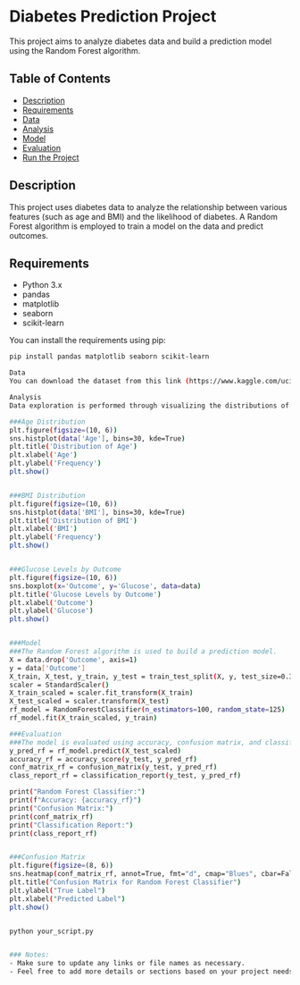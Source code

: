 # Diabetes Prediction Project

This project aims to analyze diabetes data and build a prediction model using the Random Forest algorithm.

## Table of Contents

- [Description](#description)
- [Requirements](#requirements)
- [Data](#data)
- [Analysis](#analysis)
- [Model](#model)
- [Evaluation](#evaluation)
- [Run the Project](#run-the-project)

## Description

This project uses diabetes data to analyze the relationship between various features (such as age and BMI) and the likelihood of diabetes. A Random Forest algorithm is employed to train a model on the data and predict outcomes.

## Requirements

- Python 3.x
- pandas
- matplotlib
- seaborn
- scikit-learn

You can install the requirements using pip:

```bash
pip install pandas matplotlib seaborn scikit-learn

Data
You can download the dataset from this link (https://www.kaggle.com/uciml/pima-indiansdiabetes-database).

Analysis
Data exploration is performed through visualizing the distributions of age and BMI, as well as the relationship between glucose levels and outcomes.

###Age Distribution
plt.figure(figsize=(10, 6))
sns.histplot(data['Age'], bins=30, kde=True)
plt.title('Distribution of Age')
plt.xlabel('Age')
plt.ylabel('Frequency')
plt.show()


###BMI Distribution
plt.figure(figsize=(10, 6))
sns.histplot(data['BMI'], bins=30, kde=True)
plt.title('Distribution of BMI')
plt.xlabel('BMI')
plt.ylabel('Frequency')
plt.show()


###Glucose Levels by Outcome
plt.figure(figsize=(10, 6))
sns.boxplot(x='Outcome', y='Glucose', data=data)
plt.title('Glucose Levels by Outcome')
plt.xlabel('Outcome')
plt.ylabel('Glucose')
plt.show()


###Model
###The Random Forest algorithm is used to build a prediction model.
X = data.drop('Outcome', axis=1)
y = data['Outcome']
X_train, X_test, y_train, y_test = train_test_split(X, y, test_size=0.33, random_state=125)
scaler = StandardScaler()
X_train_scaled = scaler.fit_transform(X_train)
X_test_scaled = scaler.transform(X_test)
rf_model = RandomForestClassifier(n_estimators=100, random_state=125)
rf_model.fit(X_train_scaled, y_train)

###Evaluation
###The model is evaluated using accuracy, confusion matrix, and classification report.
y_pred_rf = rf_model.predict(X_test_scaled)
accuracy_rf = accuracy_score(y_test, y_pred_rf)
conf_matrix_rf = confusion_matrix(y_test, y_pred_rf)
class_report_rf = classification_report(y_test, y_pred_rf)

print("Random Forest Classifier:")
print(f"Accuracy: {accuracy_rf}")
print("Confusion Matrix:")
print(conf_matrix_rf)
print("Classification Report:")
print(class_report_rf)


###Confusion Matrix
plt.figure(figsize=(8, 6))
sns.heatmap(conf_matrix_rf, annot=True, fmt="d", cmap="Blues", cbar=False)
plt.title("Confusion Matrix for Random Forest Classifier")
plt.ylabel("True Label")
plt.xlabel("Predicted Label")
plt.show()


python your_script.py


### Notes:
- Make sure to update any links or file names as necessary.
- Feel free to add more details or sections based on your project needs.
